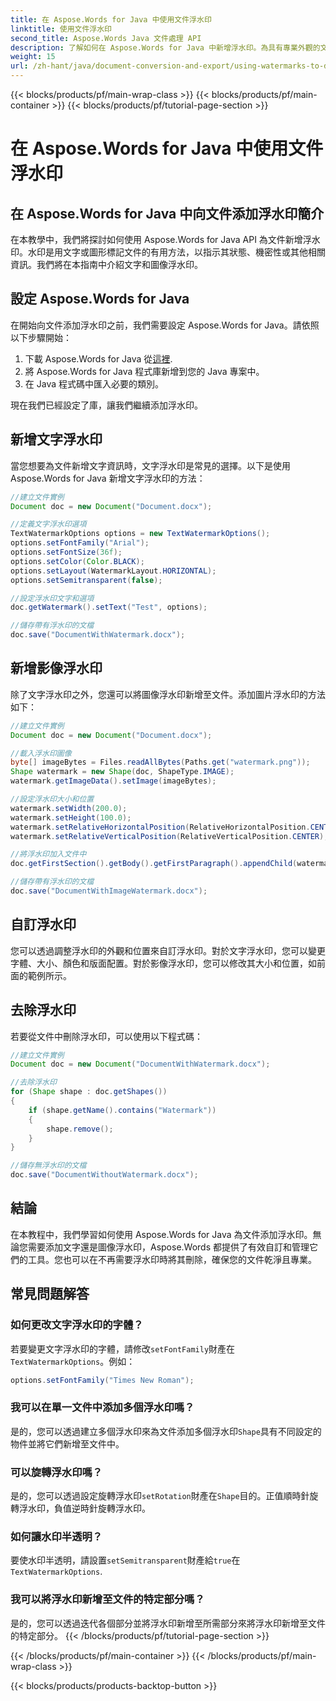 ```yaml
---
title: 在 Aspose.Words for Java 中使用文件浮水印
linktitle: 使用文件浮水印
second_title: Aspose.Words Java 文件處理 API
description: 了解如何在 Aspose.Words for Java 中新增浮水印。為具有專業外觀的文件自訂文字和圖像浮水印。
weight: 15
url: /zh-hant/java/document-conversion-and-export/using-watermarks-to-documents/
---
```


{{< blocks/products/pf/main-wrap-class >}}
{{< blocks/products/pf/main-container >}}
{{< blocks/products/pf/tutorial-page-section >}}

# 在 Aspose.Words for Java 中使用文件浮水印


## 在 Aspose.Words for Java 中向文件添加浮水印簡介

在本教學中，我們將探討如何使用 Aspose.Words for Java API 為文件新增浮水印。水印是用文字或圖形標記文件的有用方法，以指示其狀態、機密性或其他相關資訊。我們將在本指南中介紹文字和圖像浮水印。

## 設定 Aspose.Words for Java

在開始向文件添加浮水印之前，我們需要設定 Aspose.Words for Java。請依照以下步驟開始：

1. 下載 Aspose.Words for Java 從[這裡](https://releases.aspose.com/words/java/).
2. 將 Aspose.Words for Java 程式庫新增到您的 Java 專案中。
3. 在 Java 程式碼中匯入必要的類別。

現在我們已經設定了庫，讓我們繼續添加浮水印。

## 新增文字浮水印

當您想要為文件新增文字資訊時，文字浮水印是常見的選擇。以下是使用 Aspose.Words for Java 新增文字浮水印的方法：

```java
//建立文件實例
Document doc = new Document("Document.docx");

//定義文字浮水印選項
TextWatermarkOptions options = new TextWatermarkOptions();
options.setFontFamily("Arial");
options.setFontSize(36f);
options.setColor(Color.BLACK);
options.setLayout(WatermarkLayout.HORIZONTAL);
options.setSemitransparent(false);

//設定浮水印文字和選項
doc.getWatermark().setText("Test", options);

//儲存帶有浮水印的文檔
doc.save("DocumentWithWatermark.docx");
```

## 新增影像浮水印

除了文字浮水印之外，您還可以將圖像浮水印新增至文件。添加圖片浮水印的方法如下：

```java
//建立文件實例
Document doc = new Document("Document.docx");

//載入浮水印圖像
byte[] imageBytes = Files.readAllBytes(Paths.get("watermark.png"));
Shape watermark = new Shape(doc, ShapeType.IMAGE);
watermark.getImageData().setImage(imageBytes);

//設定浮水印大小和位置
watermark.setWidth(200.0);
watermark.setHeight(100.0);
watermark.setRelativeHorizontalPosition(RelativeHorizontalPosition.CENTER);
watermark.setRelativeVerticalPosition(RelativeVerticalPosition.CENTER);

//將浮水印加入文件中
doc.getFirstSection().getBody().getFirstParagraph().appendChild(watermark);

//儲存帶有浮水印的文檔
doc.save("DocumentWithImageWatermark.docx");
```

## 自訂浮水印

您可以透過調整浮水印的外觀和位置來自訂浮水印。對於文字浮水印，您可以變更字體、大小、顏色和版面配置。對於影像浮水印，您可以修改其大小和位置，如前面的範例所示。

## 去除浮水印

若要從文件中刪除浮水印，可以使用以下程式碼：

```java
//建立文件實例
Document doc = new Document("DocumentWithWatermark.docx");

//去除浮水印
for (Shape shape : doc.getShapes())
{
    if (shape.getName().contains("Watermark"))
    {
        shape.remove();
    }
}

//儲存無浮水印的文檔
doc.save("DocumentWithoutWatermark.docx");
```


## 結論

在本教程中，我們學習如何使用 Aspose.Words for Java 為文件添加浮水印。無論您需要添加文字還是圖像浮水印，Aspose.Words 都提供了有效自訂和管理它們的工具。您也可以在不再需要浮水印時將其刪除，確保您的文件乾淨且專業。

## 常見問題解答

### 如何更改文字浮水印的字體？

若要變更文字浮水印的字體，請修改`setFontFamily`財產在`TextWatermarkOptions`。例如：

```java
options.setFontFamily("Times New Roman");
```

### 我可以在單一文件中添加多個浮水印嗎？

是的，您可以透過建立多個浮水印來為文件添加多個浮水印`Shape`具有不同設定的物件並將它們新增至文件中。

### 可以旋轉浮水印嗎？

是的，您可以透過設定旋轉浮水印`setRotation`財產在`Shape`目的。正值順時針旋轉浮水印，負值逆時針旋轉浮水印。

### 如何讓水印半透明？

要使水印半透明，請設置`setSemitransparent`財產給`true`在`TextWatermarkOptions`.

### 我可以將浮水印新增至文件的特定部分嗎？

是的，您可以透過迭代各個部分並將浮水印新增至所需部分來將浮水印新增至文件的特定部分。
{{< /blocks/products/pf/tutorial-page-section >}}

{{< /blocks/products/pf/main-container >}}
{{< /blocks/products/pf/main-wrap-class >}}

{{< blocks/products/products-backtop-button >}}
